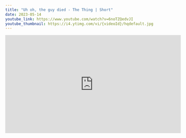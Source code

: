 ```yaml
---
title: "Uh oh, the guy died - The Thing | Short"
date: 2023-05-14
youtube_link: https://www.youtube.com/watch?v=6noTZQedvJI
youtube_thumbnail: https://i4.ytimg.com/vi/{videoId}/hqdefault.jpg
---
```

<iframe width="560" height="315" src="https://www.youtube.com/embed/6noTZQedvJI" title="Uh oh, the guy died - The Thing | Short" frameborder="0" allow="accelerometer; autoplay; clipboard-write; encrypted-media; gyroscope; picture-in-picture; web-share" allowfullscreen></iframe>
